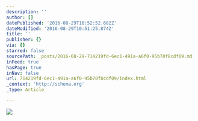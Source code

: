 ```yaml
---
description: ''
author: []
datePublished: '2016-08-29T10:52:52.682Z'
dateModified: '2016-08-29T10:51:25.874Z'
title: ''
publisher: {}
via: {}
starred: false
sourcePath: _posts/2016-08-29-714219fd-6ec1-491a-a6f0-95b70f8cdf09.md
inFeed: true
hasPage: true
inNav: false
url: 714219fd-6ec1-491a-a6f0-95b70f8cdf09/index.html
_context: 'http://schema.org'
_type: Article

---
```

![](https://the-grid-user-content.s3-us-west-2.amazonaws.com/01297c5b-01c0-4428-9965-c10fd5b9d4e5.jpg)